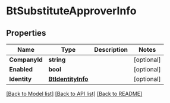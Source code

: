 # BtSubstituteApproverInfo

## Properties

Name | Type | Description | Notes
------------ | ------------- | ------------- | -------------
**CompanyId** | **string** |  | [optional] 
**Enabled** | **bool** |  | [optional] 
**Identity** | [**BtIdentityInfo**](BTIdentityInfo.md) |  | [optional] 

[[Back to Model list]](../README.md#documentation-for-models) [[Back to API list]](../README.md#documentation-for-api-endpoints) [[Back to README]](../README.md)


